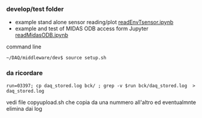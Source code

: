 ### develop/test folder

* example stand alone sensor reading/plot [readEnvTsensor.ipynb](./readEnvTsensor.ipynb)
* example and test of MIDAS ODB access form Jupyter [readMidasODB.ipynb](./readMidasODB.ipynb)

command line 

    ~/DAQ/middleware/dev$ source setup.sh
    

### da ricordare

    run=03397; cp daq_stored.log bck/ ; grep -v $run bck/daq_stored.log  > daq_stored.log

vedi file copyupload.sh che copia da una nummero all'altro ed eventualmnte elimina dai log
